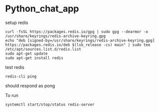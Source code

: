 # Python_chat_app

setup redis
```
curl -fsSL https://packages.redis.io/gpg | sudo gpg --dearmor -o /usr/share/keyrings/redis-archive-keyring.gpg  
echo "deb [signed-by=/usr/share/keyrings/redis-archive-keyring.gpg] https://packages.redis.io/deb $(lsb_release -cs) main" | sudo tee /etc/apt/sources.list.d/redis.list  
sudo apt-get update  
sudo apt-get install redis  
```   
test redis
```
redis-cli ping 
```
should respond as pong

To run
```
systemctl start/stop/status redis-server
```
